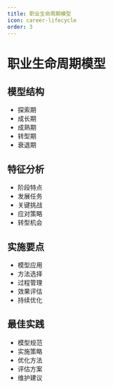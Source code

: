 ```yaml
---
title: 职业生命周期模型
icon: career-lifecycle
order: 3
---
```


# 职业生命周期模型

## 模型结构
- 探索期
- 成长期
- 成熟期
- 转型期
- 衰退期

## 特征分析
- 阶段特点
- 发展任务
- 关键挑战
- 应对策略
- 转型机会

## 实施要点
- 模型应用
- 方法选择
- 过程管理
- 效果评估
- 持续优化

## 最佳实践
- 模型规范
- 实施策略
- 优化方法
- 评估方案
- 维护建议
